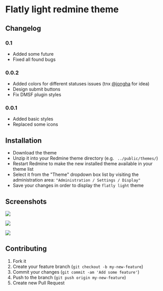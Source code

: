 # Flatly light redmine theme #

## Changelog
### 0.1
- Added some future
- Fixed all found bugs

### 0.0.2
- Added colors for different statuses issues (tnx [@jongha](https://github.com/jongha) for idea)
- Design submit buttons
- Fix DMSF plugin styles

### 0.0.1
- Added basic styles
- Replaced some icons

## Installation

* Download the theme
* Unzip it into your Redmine theme directory (e.g. ` ../public/themes/`)
* Restart Redmine to make the new installed theme available in your theme list
* Select it from the "Theme" dropdown box list by visiting the administration area: `"Administration / Settings / Display"`
* Save your changes in order to display the `flatly light` theme

## Screenshots
![](https://raw.githubusercontent.com/Nitrino/flatly_light_redmine/master/screenshots/screen_1.png)

![](https://raw.githubusercontent.com/Nitrino/flatly_light_redmine/master/screenshots/screen_2.png)

![](https://raw.githubusercontent.com/Nitrino/flatly_light_redmine/master/screenshots/screen_3.png)

## Contributing
1. Fork it
2. Create your feature branch (`git checkout -b my-new-feature`)
3. Commit your changes (`git commit -am 'Add some feature'`)
4. Push to the branch (`git push origin my-new-feature`)
5. Create new Pull Request
